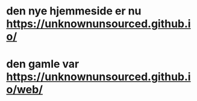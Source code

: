 # den nye hjemmeside er nu https://unknownunsourced.github.io/


# den gamle var https://unknownunsourced.github.io/web/
